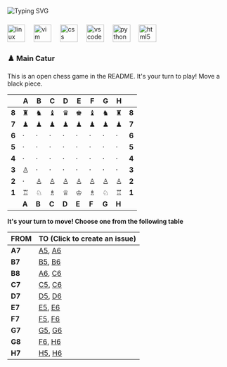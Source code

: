 <p align="left">
  <img src="https://readme-typing-svg.demolab.com?font=Fira+Code&size=22&pause=1200&color=14F195&width=550&lines=Selamat+Datang+di+GitHub+saya!;Calon+developer+yang+lagi+belajar;Python+%7C+CSS+%7C+HTML" alt="Typing SVG" />
</p>

###

<div align="left">
  <img src="https://cdn.jsdelivr.net/gh/devicons/devicon/icons/linux/linux-original.svg" height="40" alt="linux logo"  />
  <img width="12" />
  <img src="https://cdn.jsdelivr.net/gh/devicons/devicon/icons/vim/vim-original.svg" height="40" alt="vim logo"  />
  <img width="12" />
  <img src="https://cdn.jsdelivr.net/gh/devicons/devicon/icons/css3/css3-original.svg" height="40" alt="css logo"  />
  <img width="12" />
  <img src="https://cdn.jsdelivr.net/gh/devicons/devicon/icons/vscode/vscode-original.svg" height="40" alt="vscode logo"  />
  <img width="12" />
  <img src="https://cdn.jsdelivr.net/gh/devicons/devicon/icons/python/python-original.svg" height="40" alt="python logo"  />
  <img width="12" />
  <img src="https://cdn.jsdelivr.net/gh/devicons/devicon/icons/html5/html5-original.svg" height="40" alt="html5 logo"  />
</div>

###

<div align="center">
</div>

###

### ♟️ Main Catur

<!-- BEGIN CHESS BOARD -->
This is an open chess game in the README. It's your turn to play! Move a black piece.


|     | A | B | C | D | E | F | G | H |     |
|-----|---|---|---|---|---|---|---|---|-----|
| **8** | ♜ | ♞ | ♝ | ♛ | ♚ | ♝ | ♞ | ♜ | **8** |
| **7** | ♟ | ♟ | ♟ | ♟ | ♟ | ♟ | ♟ | ♟ | **7** |
| **6** | · | · | · | · | · | · | · | · | **6** |
| **5** | · | · | · | · | · | · | · | · | **5** |
| **4** | · | · | · | · | · | · | · | · | **4** |
| **3** | ♙ | · | · | · | · | · | · | · | **3** |
| **2** | · | ♙ | ♙ | ♙ | ♙ | ♙ | ♙ | ♙ | **2** |
| **1** | ♖ | ♘ | ♗ | ♕ | ♔ | ♗ | ♘ | ♖ | **1** |
|     | **A** | **B** | **C** | **D** | **E** | **F** | **G** | **H** |     |


**It's your turn to move! Choose one from the following table**

| FROM | TO (Click to create an issue) |
|------|-------------------------------|
| **A7** | [A5](https://github.com/mfrnudin/mfrnudin/issues/new?title=Chess%3A%20Move%20A7%20to%20A5&body=Please%20do%20not%20change%20the%20title.%20Just%20click%20%22Submit%20new%20issue%22.), [A6](https://github.com/mfrnudin/mfrnudin/issues/new?title=Chess%3A%20Move%20A7%20to%20A6&body=Please%20do%20not%20change%20the%20title.%20Just%20click%20%22Submit%20new%20issue%22.) |
| **B7** | [B5](https://github.com/mfrnudin/mfrnudin/issues/new?title=Chess%3A%20Move%20B7%20to%20B5&body=Please%20do%20not%20change%20the%20title.%20Just%20click%20%22Submit%20new%20issue%22.), [B6](https://github.com/mfrnudin/mfrnudin/issues/new?title=Chess%3A%20Move%20B7%20to%20B6&body=Please%20do%20not%20change%20the%20title.%20Just%20click%20%22Submit%20new%20issue%22.) |
| **B8** | [A6](https://github.com/mfrnudin/mfrnudin/issues/new?title=Chess%3A%20Move%20B8%20to%20A6&body=Please%20do%20not%20change%20the%20title.%20Just%20click%20%22Submit%20new%20issue%22.), [C6](https://github.com/mfrnudin/mfrnudin/issues/new?title=Chess%3A%20Move%20B8%20to%20C6&body=Please%20do%20not%20change%20the%20title.%20Just%20click%20%22Submit%20new%20issue%22.) |
| **C7** | [C5](https://github.com/mfrnudin/mfrnudin/issues/new?title=Chess%3A%20Move%20C7%20to%20C5&body=Please%20do%20not%20change%20the%20title.%20Just%20click%20%22Submit%20new%20issue%22.), [C6](https://github.com/mfrnudin/mfrnudin/issues/new?title=Chess%3A%20Move%20C7%20to%20C6&body=Please%20do%20not%20change%20the%20title.%20Just%20click%20%22Submit%20new%20issue%22.) |
| **D7** | [D5](https://github.com/mfrnudin/mfrnudin/issues/new?title=Chess%3A%20Move%20D7%20to%20D5&body=Please%20do%20not%20change%20the%20title.%20Just%20click%20%22Submit%20new%20issue%22.), [D6](https://github.com/mfrnudin/mfrnudin/issues/new?title=Chess%3A%20Move%20D7%20to%20D6&body=Please%20do%20not%20change%20the%20title.%20Just%20click%20%22Submit%20new%20issue%22.) |
| **E7** | [E5](https://github.com/mfrnudin/mfrnudin/issues/new?title=Chess%3A%20Move%20E7%20to%20E5&body=Please%20do%20not%20change%20the%20title.%20Just%20click%20%22Submit%20new%20issue%22.), [E6](https://github.com/mfrnudin/mfrnudin/issues/new?title=Chess%3A%20Move%20E7%20to%20E6&body=Please%20do%20not%20change%20the%20title.%20Just%20click%20%22Submit%20new%20issue%22.) |
| **F7** | [F5](https://github.com/mfrnudin/mfrnudin/issues/new?title=Chess%3A%20Move%20F7%20to%20F5&body=Please%20do%20not%20change%20the%20title.%20Just%20click%20%22Submit%20new%20issue%22.), [F6](https://github.com/mfrnudin/mfrnudin/issues/new?title=Chess%3A%20Move%20F7%20to%20F6&body=Please%20do%20not%20change%20the%20title.%20Just%20click%20%22Submit%20new%20issue%22.) |
| **G7** | [G5](https://github.com/mfrnudin/mfrnudin/issues/new?title=Chess%3A%20Move%20G7%20to%20G5&body=Please%20do%20not%20change%20the%20title.%20Just%20click%20%22Submit%20new%20issue%22.), [G6](https://github.com/mfrnudin/mfrnudin/issues/new?title=Chess%3A%20Move%20G7%20to%20G6&body=Please%20do%20not%20change%20the%20title.%20Just%20click%20%22Submit%20new%20issue%22.) |
| **G8** | [F6](https://github.com/mfrnudin/mfrnudin/issues/new?title=Chess%3A%20Move%20G8%20to%20F6&body=Please%20do%20not%20change%20the%20title.%20Just%20click%20%22Submit%20new%20issue%22.), [H6](https://github.com/mfrnudin/mfrnudin/issues/new?title=Chess%3A%20Move%20G8%20to%20H6&body=Please%20do%20not%20change%20the%20title.%20Just%20click%20%22Submit%20new%20issue%22.) |
| **H7** | [H5](https://github.com/mfrnudin/mfrnudin/issues/new?title=Chess%3A%20Move%20H7%20to%20H5&body=Please%20do%20not%20change%20the%20title.%20Just%20click%20%22Submit%20new%20issue%22.), [H6](https://github.com/mfrnudin/mfrnudin/issues/new?title=Chess%3A%20Move%20H7%20to%20H6&body=Please%20do%20not%20change%20the%20title.%20Just%20click%20%22Submit%20new%20issue%22.) |
<!-- END CHESS BOARD -->
